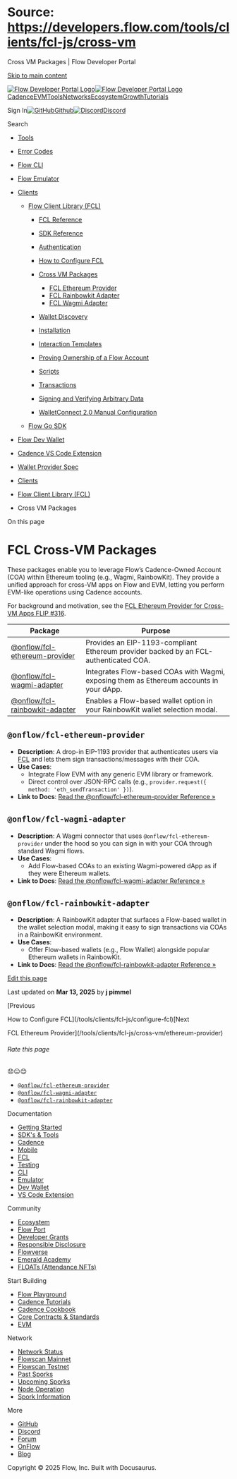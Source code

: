 # Source: https://developers.flow.com/tools/clients/fcl-js/cross-vm

Cross VM Packages | Flow Developer Portal



[Skip to main content](#__docusaurus_skipToContent_fallback)

[![Flow Developer Portal Logo](/img/flow-docs-logo-dark.png)![Flow Developer Portal Logo](/img/flow-docs-logo-light.png)](/)[Cadence](/build/flow)[EVM](/evm/about)[Tools](/tools/flow-cli)[Networks](/networks/flow-networks)[Ecosystem](/ecosystem)[Growth](/growth)[Tutorials](/tutorials)

Sign In[![GitHub]()Github](https://github.com/onflow)[![Discord]()Discord](https://discord.gg/flow)

Search

* [Tools](/tools)
* [Error Codes](/tools/error-codes)
* [Flow CLI](/tools/flow-cli)
* [Flow Emulator](/tools/emulator)
* [Clients](/tools/clients)

  + [Flow Client Library (FCL)](/tools/clients/fcl-js)

    - [FCL Reference](/tools/clients/fcl-js/api)
    - [SDK Reference](/tools/clients/fcl-js/sdk-guidelines)
    - [Authentication](/tools/clients/fcl-js/authentication)
    - [How to Configure FCL](/tools/clients/fcl-js/configure-fcl)
    - [Cross VM Packages](/tools/clients/fcl-js/cross-vm)

      * [FCL Ethereum Provider](/tools/clients/fcl-js/cross-vm/ethereum-provider)
      * [FCL Rainbowkit Adapter](/tools/clients/fcl-js/cross-vm/rainbowkit-adapter)
      * [FCL Wagmi Adapter](/tools/clients/fcl-js/cross-vm/wagmi-adapter)
    - [Wallet Discovery](/tools/clients/fcl-js/discovery)
    - [Installation](/tools/clients/fcl-js/installation)
    - [Interaction Templates](/tools/clients/fcl-js/interaction-templates)
    - [Proving Ownership of a Flow Account](/tools/clients/fcl-js/proving-authentication)
    - [Scripts](/tools/clients/fcl-js/scripts)
    - [Transactions](/tools/clients/fcl-js/transactions)
    - [Signing and Verifying Arbitrary Data](/tools/clients/fcl-js/user-signatures)
    - [WalletConnect 2.0 Manual Configuration](/tools/clients/fcl-js/wallet-connect)
  + [Flow Go SDK](/tools/clients/flow-go-sdk)
* [Flow Dev Wallet](/tools/flow-dev-wallet)
* [Cadence VS Code Extension](/tools/vscode-extension)
* [Wallet Provider Spec](/tools/wallet-provider-spec)

* [Clients](/tools/clients)
* [Flow Client Library (FCL)](/tools/clients/fcl-js)
* Cross VM Packages

On this page

# FCL Cross-VM Packages

These packages enable you to leverage Flow’s Cadence-Owned Account (COA) within Ethereum tooling (e.g., Wagmi, RainbowKit). They provide a unified approach for cross-VM apps on Flow and EVM, letting you perform EVM-like operations using Cadence accounts.

For background and motivation, see the [FCL Ethereum Provider for Cross-VM Apps FLIP #316](https://github.com/onflow/flips/blob/c0fe9b71a9afb85fe70a69cf7c0870b5d327e679/application/20241223-fcl-ethereum-provider.md).

| Package | Purpose |
| --- | --- |
| [@onflow/fcl-ethereum-provider](#onflowfcl-ethereum-provider) | Provides an EIP-1193-compliant Ethereum provider backed by an FCL-authenticated COA. |
| [@onflow/fcl-wagmi-adapter](#onflowfcl-wagmi-adapter) | Integrates Flow-based COAs with Wagmi, exposing them as Ethereum accounts in your dApp. |
| [@onflow/fcl-rainbowkit-adapter](#onflowfcl-rainbowkit-adapter) | Enables a Flow-based wallet option in your RainbowKit wallet selection modal. |

## `@onflow/fcl-ethereum-provider`[​](#onflowfcl-ethereum-provider "Direct link to onflowfcl-ethereum-provider")

* **Description**: A drop-in EIP-1193 provider that authenticates users via [FCL](https://developers.flow.com/) and lets them sign transactions/messages with their COA.
* **Use Cases**:
  + Integrate Flow EVM with any generic EVM library or framework.
  + Direct control over JSON-RPC calls (e.g., `provider.request({ method: 'eth_sendTransaction' })`).
* **Link to Docs**: [Read the @onflow/fcl-ethereum-provider Reference »](/tools/clients/fcl-js/cross-vm/ethereum-provider)

## `@onflow/fcl-wagmi-adapter`[​](#onflowfcl-wagmi-adapter "Direct link to onflowfcl-wagmi-adapter")

* **Description**: A Wagmi connector that uses `@onflow/fcl-ethereum-provider` under the hood so you can sign in with your COA through standard Wagmi flows.
* **Use Cases**:
  + Add Flow-based COAs to an existing Wagmi-powered dApp as if they were Ethereum wallets.
* **Link to Docs**: [Read the @onflow/fcl-wagmi-adapter Reference »](/tools/clients/fcl-js/cross-vm/wagmi-adapter)

## `@onflow/fcl-rainbowkit-adapter`[​](#onflowfcl-rainbowkit-adapter "Direct link to onflowfcl-rainbowkit-adapter")

* **Description**: A RainbowKit adapter that surfaces a Flow-based wallet in the wallet selection modal, making it easy to sign transactions via COAs in a RainbowKit environment.
* **Use Cases**:
  + Offer Flow-based wallets (e.g., Flow Wallet) alongside popular Ethereum wallets in RainbowKit.
* **Link to Docs**: [Read the @onflow/fcl-rainbowkit-adapter Reference »](/tools/clients/fcl-js/cross-vm/rainbowkit-adapter)

[Edit this page](https://github.com/onflow/docs/tree/main/docs/tools/clients/fcl-js/cross-vm/index.md)

Last updated on **Mar 13, 2025** by **j pimmel**

[Previous

How to Configure FCL](/tools/clients/fcl-js/configure-fcl)[Next

FCL Ethereum Provider](/tools/clients/fcl-js/cross-vm/ethereum-provider)

###### Rate this page

😞😐😊

* [`@onflow/fcl-ethereum-provider`](#onflowfcl-ethereum-provider)
* [`@onflow/fcl-wagmi-adapter`](#onflowfcl-wagmi-adapter)
* [`@onflow/fcl-rainbowkit-adapter`](#onflowfcl-rainbowkit-adapter)

Documentation

* [Getting Started](/build/getting-started/contract-interaction)
* [SDK's & Tools](/tools)
* [Cadence](https://cadence-lang.org/docs/)
* [Mobile](/build/guides/mobile/overview)
* [FCL](/tools/clients/fcl-js)
* [Testing](/build/smart-contracts/testing)
* [CLI](/tools/flow-cli)
* [Emulator](/tools/emulator)
* [Dev Wallet](https://github.com/onflow/fcl-dev-wallet)
* [VS Code Extension](/tools/vscode-extension)

Community

* [Ecosystem](/ecosystem)
* [Flow Port](https://port.onflow.org/)
* [Developer Grants](https://github.com/onflow/developer-grants)
* [Responsible Disclosure](https://flow.com/flow-responsible-disclosure)
* [Flowverse](https://www.flowverse.co/)
* [Emerald Academy](https://academy.ecdao.org/)
* [FLOATs (Attendance NFTs)](https://floats.city/)

Start Building

* [Flow Playground](https://play.flow.com/)
* [Cadence Tutorials](https://cadence-lang.org/docs/tutorial/first-steps)
* [Cadence Cookbook](https://open-cadence.onflow.org)
* [Core Contracts & Standards](/build/core-contracts)
* [EVM](/evm/about)

Network

* [Network Status](https://status.onflow.org/)
* [Flowscan Mainnet](https://flowdscan.io/)
* [Flowscan Testnet](https://testnet.flowscan.io/)
* [Past Sporks](/networks/node-ops/node-operation/past-sporks)
* [Upcoming Sporks](/networks/node-ops/node-operation/upcoming-sporks)
* [Node Operation](/networks/node-ops)
* [Spork Information](/networks/node-ops/node-operation/spork)

More

* [GitHub](https://github.com/onflow)
* [Discord](https://discord.gg/flow)
* [Forum](https://forum.onflow.org/)
* [OnFlow](https://onflow.org/)
* [Blog](https://flow.com/blog)

Copyright © 2025 Flow, Inc. Built with Docusaurus.